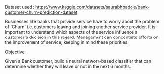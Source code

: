 Dataset used : https://www.kaggle.com/datasets/saurabhbadole/bank-customer-churn-prediction-dataset

Businesses like banks that provide service have to worry about the problem of 'Churn' i.e. customers leaving and joining another service provider. 
It is important to understand which aspects of the service influence a customer's decision in this regard. 
Management can concentrate efforts on the improvement of service, keeping in mind these priorities.

Objective

Given a Bank customer, build a neural network-based classifier that can determine whether they will leave or not in the next 6 months.
